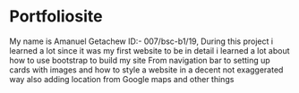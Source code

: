 # Portfoliosite
My name is Amanuel Getachew
ID:- 007/bsc-b1/19,
During this project i learned a lot since it was my first website to be in detail i learned a lot about how to use bootstrap to build my site
From navigation bar to setting up cards with images and how to style a website in a decent not exaggerated way also adding location from Google maps and other things
